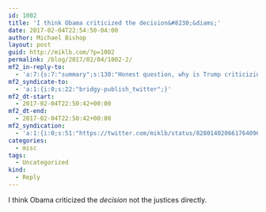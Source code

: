 ```yaml
---
id: 1002
title: 'I think Obama criticized the decision&#8230;&diams;'
date: 2017-02-04T22:54:50-04:00
author: Michael Bishop
layout: post
guid: http://miklb.com/?p=1002
permalink: /blog/2017/02/04/1002-2/
mf2_in-reply-to:
  - 'a:7:{s:7:"summary";s:130:"Honest question, why is Trump criticizing this judge different from Obama criticizing the SC during his SOTU (for Citizens United)";s:11:"publication";s:7:"Twitter";s:8:"featured";s:76:"https://pbs.twimg.com/profile_images/756701335060348928/Nd6mFW0x_400x400.jpg";s:9:"published";s:25:"2017-02-04T22:50:42+00:00";s:7:"updated";s:25:"2017-02-04T22:50:42+00:00";s:6:"author";a:3:{s:4:"name";s:10:"Kyle Mahan";s:3:"url";s:30:"https://twitter.com/kylewmahan";s:5:"photo";s:75:"https://pbs.twimg.com/profile_images/756701335060348928/Nd6mFW0x_bigger.jpg";}s:3:"url";s:56:"https://twitter.com/kylewmahan/status/828012937910431745";}'
mf2_syndicate-to:
  - 'a:1:{i:0;s:22:"bridgy-publish_twitter";}'
mf2_dt-start:
  - 2017-02-04T22:50:42+00:00
mf2_dt-end:
  - 2017-02-04T22:50:42+00:00
mf2_syndication:
  - 'a:1:{i:0;s:51:"https://twitter.com/miklb/status/828014020661764096";}'
categories:
  - misc
tags:
  - Uncategorized
kind:
  - Reply
---
```

I think Obama criticized the *decision* not the justices directly.
